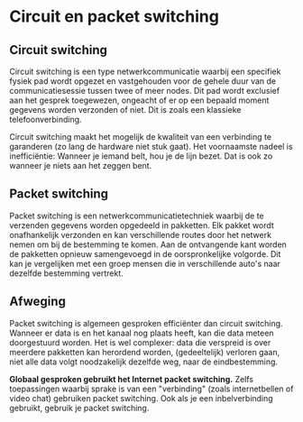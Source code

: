 # Circuit en packet switching

## Circuit switching
Circuit switching is een type netwerkcommunicatie waarbij een specifiek fysiek pad wordt opgezet en vastgehouden voor de gehele duur van de communicatiesessie tussen twee of meer nodes. Dit pad wordt exclusief aan het gesprek toegewezen, ongeacht of er op een bepaald moment gegevens worden verzonden of niet. Dit is zoals een klassieke telefoonverbinding.

Circuit switching maakt het mogelijk de kwaliteit van een verbinding te garanderen (zo lang de hardware niet stuk gaat). Het voornaamste nadeel is inefficiëntie: Wanneer je iemand belt, hou je de lijn bezet. Dat is ook zo wanneer je niets aan het zeggen bent.

## Packet switching
Packet switching is een netwerkcommunicatietechniek waarbij de te verzenden gegevens worden opgedeeld in pakketten. Elk pakket wordt onafhankelijk verzonden en kan verschillende routes door het netwerk nemen om bij de bestemming te komen. Aan de ontvangende kant worden de pakketten opnieuw samengevoegd in de oorspronkelijke volgorde. Dit kan je vergelijken met een groep mensen die in verschillende auto's naar dezelfde bestemming vertrekt.

## Afweging
Packet switching is algemeen gesproken efficiënter dan circuit switching. Wanneer er data is en het kanaal nog plaats heeft, kan die data meteen doorgestuurd worden. Het is wel complexer: data die verspreid is over meerdere pakketten kan herordend worden, (gedeeltelijk) verloren gaan, niet alle data volgt noodzakelijk dezelfde weg, naar de eindbestemming.

**Globaal gesproken gebruikt het Internet packet switching.** Zelfs toepassingen waarbij sprake is van een "verbinding" (zoals internetbellen of video chat) gebruiken packet switching. Ook als je een inbelverbinding gebruikt, gebruik je packet switching.
